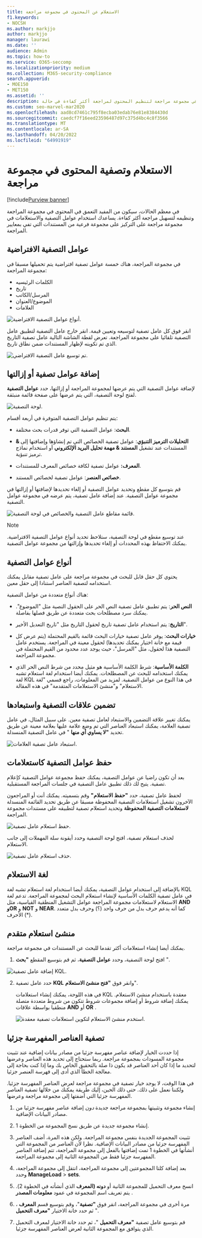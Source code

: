 ```yaml
---
title: الاستعلام عن المحتوى في مجموعة مراجعة
f1.keywords:
- NOCSH
ms.author: markjjo
author: markjjo
manager: laurawi
ms.date: ''
audience: Admin
ms.topic: how-to
ms.service: O365-seccomp
ms.localizationpriority: medium
ms.collection: M365-security-compliance
search.appverid:
- MOE150
- MET150
ms.assetid: ''
description: تعرف على كيفية إنشاء استعلام وتشغيله في مجموعة مراجعة لتنظيم المحتوى لمراجعة أكثر كفاءة في حالة Microsoft Purview eDiscovery (Premium).
ms.custom: seo-marvel-mar2020
ms.openlocfilehash: aad8cd7461c795f8ecba03edab76e81e8384430d
ms.sourcegitcommit: caedcf7f16eed23596487d97c375d4bc4c8f3566
ms.translationtype: MT
ms.contentlocale: ar-SA
ms.lasthandoff: 04/20/2022
ms.locfileid: "64991919"
---
```

# <a name="query-and-filter-content-in-a-review-set"></a>الاستعلام وتصفية المحتوى في مجموعة مراجعة

[!include[Purview banner](../includes/purview-rebrand-banner.md)]

في معظم الحالات، سيكون من المفيد التعمق في المحتوى في مجموعة المراجعة وتنظيمه لتسهيل مراجعة أكثر كفاءة. يساعدك استخدام عوامل التصفية والاستعلامات في مجموعة مراجعة على التركيز على مجموعة فرعية من المستندات التي تفي بمعايير المراجعة.

## <a name="default-filters"></a>عوامل التصفية الافتراضية

في مجموعة المراجعة، هناك خمسة عوامل تصفية افتراضية يتم تحميلها مسبقا في مجموعة المراجعة:

- الكلمات الرئيسيه
- تاريخ
- المرسل/الكاتب
- الموضوع/العنوان
- العلامات

![أنواع عوامل التصفية الافتراضية.](../media/DefaultFilterTypes.png)

انقر فوق كل عامل تصفية لتوسيعه وتعيين قيمة. انقر خارج عامل التصفية لتطبيق عامل التصفية تلقائيا على مجموعة المراجعة. تعرض لقطة الشاشة التالية عامل تصفية التاريخ الذي تم تكوينه لإظهار المستندات ضمن نطاق تاريخ.

![تم توسيع عامل التصفية الافتراضي.](../media/ExpandedFilter.png)

## <a name="add-or-remove-filters"></a>إضافة عوامل تصفية أو إزالتها

لإضافة عوامل التصفية التي يتم عرضها لمجموعة المراجعة أو إزالتها، حدد **عوامل التصفية** لفتح لوحة التصفية، التي يتم عرضها على صفحة قائمة منبثقة. 

![لوحة التصفية.](../media/FilterPanel.png)

يتم تنظيم عوامل التصفية المتوفرة في أربعة أقسام:

- **البحث**: عوامل التصفية التي توفر قدرات بحث مختلفة.

- **& التحليلات الترميز التنبؤي**: عوامل تصفية الخصائص التي تم إنشاؤها وإضافتها إلى المستندات عند تشغيل **المستند & مهمة تحليل البريد الإلكتروني** أو استخدام نماذج ترميز تنبؤية.

- **المعرف:** عوامل تصفية لكافة خصائص المعرف للمستندات.

- **خصائص العنصر**: عوامل تصفية لخصائص المستند. 

قم بتوسيع كل مقطع وتحديد عوامل التصفية أو إلغاء تحديدها لإضافتها أو إزالتها في مجموعة عوامل التصفية. عند إضافة عامل تصفية، يتم عرضه في مجموعة عوامل التصفية. 

![قائمة مقاطع عامل التصفية والخصائص في لوحة التصفية.](../media/FilterPanel2.png)

> [!NOTE]
> عند توسيع مقطع في لوحة التصفية، ستلاحظ تحديد أنواع عوامل التصفية الافتراضية. يمكنك الاحتفاظ بهذه المحددات أو إلغاء تحديدها وإزالتها من مجموعة عوامل التصفية. 

## <a name="filter-types"></a>أنواع عوامل التصفية

يحتوي كل حقل قابل للبحث في مجموعة مراجعة على عامل تصفية مقابل يمكنك استخدامه لتصفية العناصر استنادا إلى حقل معين.

هناك أنواع متعددة من عوامل التصفية:

- **النص الحر**: يتم تطبيق عامل تصفية النص الحر على الحقول النصية مثل "الموضوع". يمكنك سرد مصطلحات بحث متعددة عن طريق فصلها بفاصلة.

- **التاريخ**: يتم استخدام عامل تصفية تاريخ لحقول التاريخ مثل "تاريخ التعديل الأخير".

- **خيارات البحث**: يوفر عامل تصفية خيارات البحث قائمة بالقيم المحتملة (يتم عرض كل قيمة مع خانة اختيار يمكنك تحديدها) لحقول معينة في المراجعة. يستخدم عامل التصفية هذا لحقول، مثل "المرسل"، حيث يوجد عدد محدود من القيم المحتملة في مجموعة المراجعة.

- **الكلمة الأساسية**: شرط الكلمة الأساسية هو مثيل محدد من شرط النص الحر الذي يمكنك استخدامه للبحث عن المصطلحات. يمكنك أيضا استخدام لغة استعلام تشبه لغة KQL في هذا النوع من عوامل التصفية. لمزيد من المعلومات، راجع قسمي "لغة الاستعلام" و"منشئ الاستعلامات المتقدمة" في هذه المقالة.

## <a name="include-and-exclude-filter-relationships"></a>تضمين علاقات التصفية واستبعادها

يمكنك تغيير علاقة التضمين والاستبعاد لعامل تصفية معين. على سبيل المثال، في عامل تصفية العلامة، يمكنك استبعاد العناصر التي تم وضع علامة عليها بعلامة معينة عن طريق تحديد **"لا يساوي أي منها** " في عامل التصفية المنسدلة. 

![استبعاد عامل تصفية العلامات.](../media/TagFilterExclude.png)

## <a name="save-filters-as-queries"></a>حفظ عوامل التصفية كاستعلامات

بعد أن تكون راضيا عن عوامل التصفية، يمكنك حفظ مجموعة عوامل التصفية كإعلام تصفية. يتيح لك ذلك تطبيق عامل التصفية في جلسات المراجعة المستقبلية.

لحفظ عامل تصفية، حدد **"حفظ الاستعلام"** وقم بتسميته. يمكنك أنت أو المراجعون الآخرون تشغيل استعلامات التصفية المحفوظة مسبقا عن طريق تحديد القائمة المنسدلة **لاستعلامات التصفية المحفوظة** وتحديد استعلام تصفية لتطبيقه على مستندات مجموعة المراجعة. 

![حفظ استعلام عامل تصفية.](../media/SaveFilterQuery.png)

لحذف استعلام تصفية، افتح لوحة التصفية وحدد أيقونة سلة المهملات إلى جانب الاستعلام.

![حذف استعلام عامل تصفية.](../media/DeleteFilterQuery.png)

## <a name="query-language"></a>لغة الاستعلام

بالإضافة إلى استخدام عوامل التصفية، يمكنك أيضا استخدام لغة استعلام تشبه لغة KQL في عامل تصفية الكلمات الأساسية لإنشاء استعلام البحث لمجموعة المراجعة. تدعم لغة الاستعلام لاستعلامات مجموعة المراجعة عوامل التشغيل المنطقية القياسية، مثل **AND** **وOR** و **NOT** و **NEAR**. كما أنه يدعم حرف بدل من حرف واحد (؟) وحرف بدل متعدد الأحرف (*).

## <a name="advanced-query-builder"></a>منشئ استعلام متقدم

يمكنك أيضا إنشاء استعلامات أكثر تقدما للبحث عن المستندات في مجموعة مراجعة.

1. افتح لوحة التصفية، وحدد **عوامل التصفية**، ثم قم بتوسيع المقطع **"بحث** ".

  ![إضافة عامل تصفية KQL.](../media/AddKQLFilter.png)

2. حدد عامل تصفية **KQL** وانقر فوق **"فتح منشئ الاستعلام**".

   في هذه اللوحة، يمكنك إنشاء استعلامات KQL معقدة باستخدام منشئ الاستعلام. يمكنك إضافة شروط أو إضافة مجموعات شروط تتكون من شروط متعددة متصلة منطقيا بواسطة علاقات **AND** أو **OR** .

   ![استخدم منشئ الاستعلام لتكوين استعلامات تصفية معقدة.](../media/ComplexQuery.png)

## <a name="filter-partially-indexed-items"></a>تصفية العناصر المفهرسة جزئيا

إذا حددت الخيار لإضافة عناصر مفهرسة جزئيا من مصادر بيانات إضافية عند تثبيت مجموعة المسودات بمجموعة مراجعة. ربما ستحتاج إلى تحديد هذه العناصر وعرضها لتحديد ما إذا كان أحد العناصر قد يكون ذا صلة بالتحقيق الخاص بك وما إذا كنت بحاجة إلى معالجة الخطأ الذي أدى إلى فهرسة العنصر جزئيا.

في هذا الوقت، لا يوجد خيار تصفية في مجموعة مراجعة لعرض العناصر المفهرسة جزئيا. ولكننا نعمل على ذلك. حتى ذلك الحين، إليك طريقة يمكنك من خلالها تصفية العناصر المفهرسة جزئيا التي أضفتها إلى مجموعة مراجعة وعرضها.

1. إنشاء مجموعة وتثبيتها بمجموعة مراجعة جديدة *دون* إضافة عناصر مفهرسة جزئيا من مصادر البيانات الإضافية.

2. إنشاء مجموعة جديدة عن طريق نسخ المجموعة من الخطوة 1.

3. تثبيت المجموعة الجديدة بنفس مجموعة المراجعة. ولكن هذه المرة، أضف العناصر المفهرسة جزئيا من مصادر البيانات الإضافية. نظرا لأن العناصر من المجموعة التي أنشأتها في الخطوة 1 تمت إضافتها بالفعل إلى مجموعة المراجعة، تتم إضافة العناصر المفهرسة جزئيا فقط من المجموعة الثانية إلى مجموعة المراجعة.

4. بعد إضافة كلتا المجموعتين إلى مجموعة المراجعة، انتقل إلى مجموعة المراجعة، وحدد **ManageLoad** >  **sets**.

5. انسخ معرف التحميل للمجموعة الثانية أو **دونه (المعرف** الذي أنشأته في الخطوة 2). يتم تعريف اسم المجموعة في عمود **معلومات المصدر** .

6. مرة أخرى في مجموعة المراجعة، انقر فوق **"تصفية**"، وقم بتوسيع قسم **المعرف** ، ثم حدد خانة الاختيار **"معرف التحميل** ".

7. قم بتوسيع عامل تصفية **"معرف التحميل** "، ثم حدد خانة الاختيار لمعرف التحميل الذي يتوافق مع المجموعة الثانية لعرض العناصر المفهرسة جزئيا.
